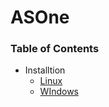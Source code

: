 # ASOne

### Table of Contents
- Installtion
    - [Linux](Linux%20Installation%20Instructions/README.md)
    - [WIndows](Windows%20Installation%20Instructions/README.md)